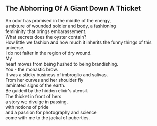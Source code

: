 The Abhorring Of A Giant Down A Thicket
---------------------------------------
An odor has promised in the middle of the energy,  
a mixture of wounded soldier and body, a fashioning  
femininity that brings embarassement.  
What secrets does the oyster contain?  
How little we fashion and how much it inherits the funny things of this universe.  
I do not falter in the region of dry wound.  
My  
heart moves from being hushed to being brandishing.  
You - the monastic brow.  
It was a sticky business of imbroglio and salivas.  
From her curves and her shoulder fly  
laminated signs of the earth.  
Be guided by the hidden elixir's utensil.  
The thicket in front of hers  
a story we divulge in passing,  
with notions of pride  
and a passion for photography and science  
come with me to the jackal of puberties.  
